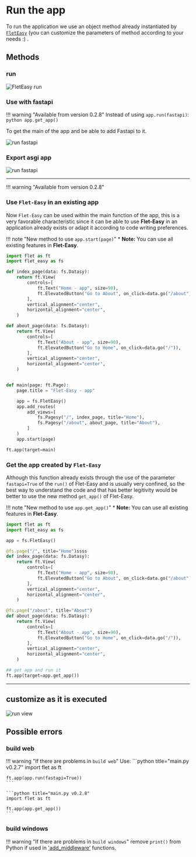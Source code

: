 # Run the app

To run the application we use an object method already instantiated by [`FletEasy`](/flet-easy/0.2.0/how-to-use/#fleteasy) (you can customize the parameters of method according to your needs :) .

## Methods

### run

![FletEasy run](assets/images/v0.2.0/method_run.png "FletEasy run()")

### Use with fastapi

!!! warning "Available from version 0.2.8"
    Instead of using `app.run(fastapi)`:
    ```python
    app.get_app()
    ```

To get the main of the app and be able to add Fastapi to it.

![run fastapi](assets/images/v0.2.0/fastapi_run.png "run fastapi()")

### Export asgi app

![run fastapi](assets/images/v0.2.0/export_asgi.png "run export_asgi_app()")

---
!!! warning "Available from version 0.2.8"

### Use `Flet-Easy` in an existing app

Now `Flet-Easy` can be used within the main function of the app, this is a very favorable characteristic since it can be able to use **Flet-Easy** in an application already exists or adapt it according to code writing preferences.

!!! note "New method to use `app.start(page)`"
    * **Note:** You can use all existing features in **Flet-Easy**.

```python title="main.py" hl_lines="35"
import flet as ft
import flet_easy as fs

def index_page(data: fs.Datasy):
    return ft.View(
        controls=[
            ft.Text("Home - app", size=90),
            ft.ElevatedButton("Go to About", on_click=data.go("/about")),
        ],
        vertical_alignment="center",
        horizontal_alignment="center",
    )

def about_page(data: fs.Datasy):
    return ft.View(
        controls=[
            ft.Text("About - app", size=90),
            ft.ElevatedButton("Go to Home", on_click=data.go("/")),
        ],
        vertical_alignment="center",
        horizontal_alignment="center",
    )


def main(page: ft.Page):
    page.title = "Flet-Easy - app"

    app = fs.FletEasy()
    app.add_routes(
        add_views=[
            fs.Pagesy("/", index_page, title="Home"),
            fs.Pagesy("/about", about_page, title="About"),
        ]
    )
    app.start(page)

ft.app(target=main)
```

### Get the app created by `Flet-Easy`

Although this function already exists through the use of the parameter `fastapi=True` of the `run()` of Flet-Easy and is usually very confined, so the best way to understand the code and that has better legitivity would be better to use the new method `get_app()` of Flet-Easy.

!!! note "New method to use `app.get_app()`"
    * **Note:** You can use all existing features in **Flet-Easy**.

```python title="main.py" hl_lines="29"
import flet as ft
import flet_easy as fs

app = fs.FletEasy()

@fs.page("/", title="Home")ssss
def index_page(data: fs.Datasy):
    return ft.View(
        controls=[
            ft.Text("Home - app", size=90),
            ft.ElevatedButton("Go to About", on_click=data.go("/about")),
        ],
        vertical_alignment="center",
        horizontal_alignment="center",
    )

@fs.page("/about", title="About")
def about_page(data: fs.Datasy):
    return ft.View(
        controls=[
            ft.Text("About - app", size=90),
            ft.ElevatedButton("Go to Home", on_click=data.go("/")),
        ],
        vertical_alignment="center",
        horizontal_alignment="center",
    )

## get app and run it
ft.app(target=app.get_app())
```

---

## customize as it is executed

![run view](assets/images/run_view.png "run view")

## Possible errors

### build web

!!! warning "If there are problems in `build web`"
    Use:
    ```python title="main.py v0.2.7"
    import flet as ft

    ft.app(app.run(fastapi=True))
    ```

    ```python title="main.py v0.2.8"
    import flet as ft

    ft.app(app.get_app())
    ```

### build windows

!!! warning "If there are problems in `build windows`"
    remove `print()` from Python if used in ['add_middleware'](/flet-easy/0.2.0/middleware/#method-and-attribute-to-use-see-more) functions.
